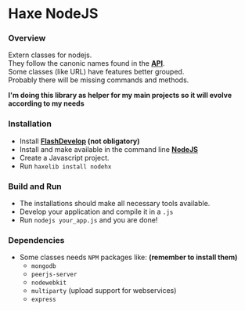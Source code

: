 # Haxe NodeJS

### Overview

Extern classes for nodejs.  
They follow the canonic names found in the **[API](http://nodejs.org/api/index.html)**.  
Some classes (like URL) have features better grouped.  
Probably there will be missing commands and methods.  

 **I'm doing this library as helper for my main projects so it will evolve according to my needs**

### Installation

* Install **[FlashDevelop](http://www.flashdevelop.org/community/viewforum.php?f=11) (not obligatory)**
* Install and make available in the command line **[NodeJS](http://nodejs.org/)**
* Create a Javascript project.
* Run `haxelib install nodehx`

### Build and Run

* The installations should make all necessary tools available.
* Develop your application and compile it in a `.js`
* Run `nodejs your_app.js` and you are done!
 
### Dependencies

* Some classes needs `NPM` packages like: **(remember to install them)**
    * `mongodb`
    * `peerjs-server`
    * `nodewebkit`
    * `multiparty` (upload support for webservices)
    * `express`
